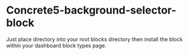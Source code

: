 Concrete5-background-selector-block
===================================

Just place directory into your root blocks directory then install the block within your dashboard block types page.

